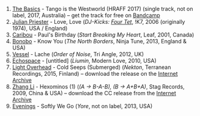 1. [The Basics](https://musicbrainz.org/artist/5d0c3180-f615-4e6b-b1b5-a0757396b099) - Tango is the Westworld (HRAFF 2017) (single track, not on label, 2017, Australia) – get the track for free on [Bandcamp](https://thebasics.bandcamp.com/track/tango-is-the-westworld-hraff-2017)
1. [Julian Priester](https://musicbrainz.org/artist/ef334ada-16e2-4ee6-a3d8-b89a125ff50e) - Love, Love (_DJ-Kicks: [Four Tet](http://musicbrainz.org/artist/3bcff06f-675a-451f-9075-99e8657047e8)_, !K7, 2006 (originally 1974), USA / England)
1. [Caribou](http://musicbrainz.org/artist/735e3514-a8ae-401f-af3b-6300df1b8d2c) - Paul's Birthday (_Start Breaking My Heart_, Leaf, 2001, Canada)
1. [Bonobo](http://musicbrainz.org/artist/9a709693-b4f8-4da9-8cc1-038c911a61be) - Know You (_The North Borders_, Ninja Tune, 2013, England & USA)
1. [Vessel](https://musicbrainz.org/artist/d909c383-5063-4c05-8006-acaebdff142c) - Lache (_Order of Noise_, Tri Angle, 2012, UK)
1. [Echospace](https://musicbrainz.org/artist/e6e727f2-f87c-4310-ac95-57ae32be7da9) - [untitled] (_Liumin_, Modern Love, 2010, USA)
1. [Light Overhead](https://musicbrainz.org/artist/367b30de-a64e-4bab-84cb-efb339d91581) - Cold Seeps (Submerged) (_Nekton_, Terranean Recordings, 2015, Finland) – download the release on the [Internet Archive](https://archive.org/details/1ColdSeepsSubmerged)
1. [Zhang Li](https://musicbrainz.org/artist/dac15180-dfad-452b-91c7-4c5acbdf4e1d) - Hexominos (1) (_(A → B-A-B), (B → A+B+A)_, Stag Records, 2009, China & USA) – download the CC release from the [Internet Archive](https://archive.org/details/h-plus-2)
1. [Evenings](https://musicbrainz.org/artist/2ce17d7b-3b62-44de-b09e-c7c6b259e1ac) - Softly We Go (_Yore_, not on label, 2013, USA)

